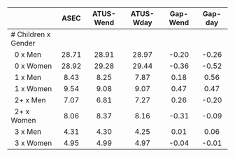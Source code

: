 
|                      |         ASEC |    ATUS-Wend |    ATUS-Wday |     Gap-Wend |      Gap-day |
| -------------------- | :----------: | :----------: | :----------: | :----------: | :----------: |
| # Children x Gender  |              |              |              |              |              |
| &nbsp;&nbsp;0 x Men  |        28.71 |        28.91 |        28.97 |        -0.20 |        -0.26 |
| &nbsp;&nbsp;0 x Women |        28.92 |        29.28 |        29.44 |        -0.36 |        -0.52 |
| &nbsp;&nbsp;1 x Men  |         8.43 |         8.25 |         7.87 |         0.18 |         0.56 |
| &nbsp;&nbsp;1 x Women |         9.54 |         9.08 |         9.07 |         0.47 |         0.47 |
| &nbsp;&nbsp;2+ x Men |         7.07 |         6.81 |         7.27 |         0.26 |        -0.20 |
| &nbsp;&nbsp;2+ x Women |         8.06 |         8.37 |         8.16 |        -0.31 |        -0.09 |
| &nbsp;&nbsp;3 x Men  |         4.31 |         4.30 |         4.25 |         0.01 |         0.06 |
| &nbsp;&nbsp;3 x Women |         4.95 |         4.99 |         4.97 |        -0.04 |        -0.01 |

